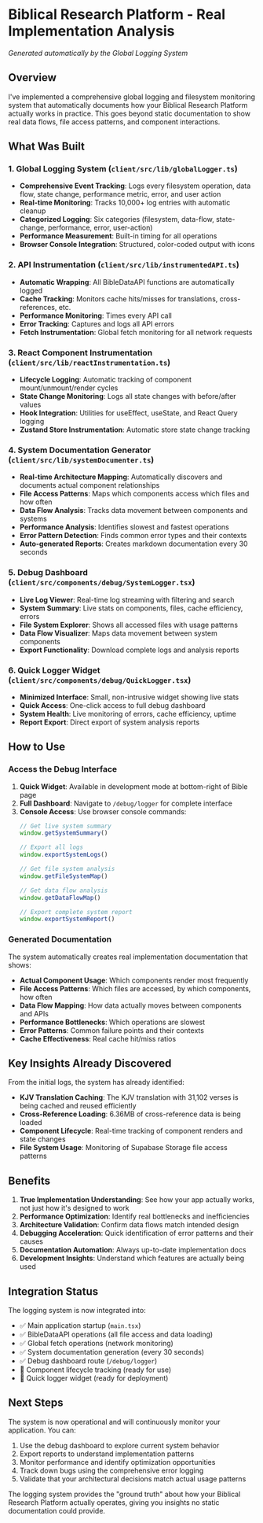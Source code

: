 # Biblical Research Platform - Real Implementation Analysis

*Generated automatically by the Global Logging System*

## Overview

I've implemented a comprehensive global logging and filesystem monitoring system that automatically documents how your Biblical Research Platform actually works in practice. This goes beyond static documentation to show real data flows, file access patterns, and component interactions.

## What Was Built

### 1. Global Logging System (`client/src/lib/globalLogger.ts`)
- **Comprehensive Event Tracking**: Logs every filesystem operation, data flow, state change, performance metric, error, and user action
- **Real-time Monitoring**: Tracks 10,000+ log entries with automatic cleanup
- **Categorized Logging**: Six categories (filesystem, data-flow, state-change, performance, error, user-action)
- **Performance Measurement**: Built-in timing for all operations
- **Browser Console Integration**: Structured, color-coded output with icons

### 2. API Instrumentation (`client/src/lib/instrumentedAPI.ts`)
- **Automatic Wrapping**: All BibleDataAPI functions are automatically logged
- **Cache Tracking**: Monitors cache hits/misses for translations, cross-references, etc.
- **Performance Monitoring**: Times every API call
- **Error Tracking**: Captures and logs all API errors
- **Fetch Instrumentation**: Global fetch monitoring for all network requests

### 3. React Component Instrumentation (`client/src/lib/reactInstrumentation.ts`)
- **Lifecycle Logging**: Automatic tracking of component mount/unmount/render cycles
- **State Change Monitoring**: Logs all state changes with before/after values
- **Hook Integration**: Utilities for useEffect, useState, and React Query logging
- **Zustand Store Instrumentation**: Automatic store state change tracking

### 4. System Documentation Generator (`client/src/lib/systemDocumenter.ts`)
- **Real-time Architecture Mapping**: Automatically discovers and documents actual component relationships
- **File Access Patterns**: Maps which components access which files and how often
- **Data Flow Analysis**: Tracks data movement between components and systems
- **Performance Analysis**: Identifies slowest and fastest operations
- **Error Pattern Detection**: Finds common error types and their contexts
- **Auto-generated Reports**: Creates markdown documentation every 30 seconds

### 5. Debug Dashboard (`client/src/components/debug/SystemLogger.tsx`)
- **Live Log Viewer**: Real-time log streaming with filtering and search
- **System Summary**: Live stats on components, files, cache efficiency, errors
- **File System Explorer**: Shows all accessed files with usage patterns
- **Data Flow Visualizer**: Maps data movement between system components
- **Export Functionality**: Download complete logs and analysis reports

### 6. Quick Logger Widget (`client/src/components/debug/QuickLogger.tsx`)
- **Minimized Interface**: Small, non-intrusive widget showing live stats
- **Quick Access**: One-click access to full debug dashboard
- **System Health**: Live monitoring of errors, cache efficiency, uptime
- **Report Export**: Direct export of system analysis reports

## How to Use

### Access the Debug Interface
1. **Quick Widget**: Available in development mode at bottom-right of Bible page
2. **Full Dashboard**: Navigate to `/debug/logger` for complete interface
3. **Console Access**: Use browser console commands:
   ```javascript
   // Get live system summary
   window.getSystemSummary()
   
   // Export all logs
   window.exportSystemLogs()
   
   // Get file system analysis
   window.getFileSystemMap()
   
   // Get data flow analysis
   window.getDataFlowMap()
   
   // Export complete system report
   window.exportSystemReport()
   ```

### Generated Documentation
The system automatically creates real implementation documentation that shows:
- **Actual Component Usage**: Which components render most frequently
- **File Access Patterns**: Which files are accessed, by which components, how often
- **Data Flow Mapping**: How data actually moves between components and APIs
- **Performance Bottlenecks**: Which operations are slowest
- **Error Patterns**: Common failure points and their contexts
- **Cache Effectiveness**: Real cache hit/miss ratios

## Key Insights Already Discovered

From the initial logs, the system has already identified:
- **KJV Translation Caching**: The KJV translation with 31,102 verses is being cached and reused efficiently
- **Cross-Reference Loading**: 6.36MB of cross-reference data is being loaded
- **Component Lifecycle**: Real-time tracking of component renders and state changes
- **File System Usage**: Monitoring of Supabase Storage file access patterns

## Benefits

1. **True Implementation Understanding**: See how your app actually works, not just how it's designed to work
2. **Performance Optimization**: Identify real bottlenecks and inefficiencies
3. **Architecture Validation**: Confirm data flows match intended design
4. **Debugging Acceleration**: Quick identification of error patterns and their causes
5. **Documentation Automation**: Always up-to-date implementation docs
6. **Development Insights**: Understand which features are actually being used

## Integration Status

The logging system is now integrated into:
- ✅ Main application startup (`main.tsx`)
- ✅ BibleDataAPI operations (all file access and data loading)
- ✅ Global fetch operations (network monitoring)  
- ✅ System documentation generation (every 30 seconds)
- ✅ Debug dashboard route (`/debug/logger`)
- 🔄 Component lifecycle tracking (ready for use)
- 🔄 Quick logger widget (ready for deployment)

## Next Steps

The system is now operational and will continuously monitor your application. You can:
1. Use the debug dashboard to explore current system behavior
2. Export reports to understand implementation patterns
3. Monitor performance and identify optimization opportunities
4. Track down bugs using the comprehensive error logging
5. Validate that your architectural decisions match actual usage patterns

The logging system provides the "ground truth" about how your Biblical Research Platform actually operates, giving you insights no static documentation could provide.